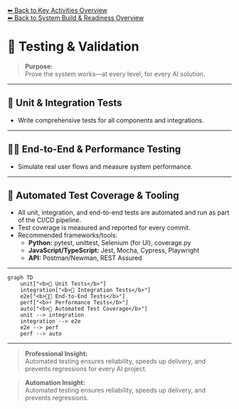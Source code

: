 [⬅ Back to Key Activities Overview](Key_Activities.md)  
[⬅ Back to System Build & Readiness Overview](README.md)

# 🧪 Testing & Validation

> **Purpose:**  
> Prove the system works—at every level, for every AI solution.

---

## 🧪 Unit & Integration Tests

- Write comprehensive tests for all components and integrations.

---

## 🧑‍💻 End-to-End & Performance Testing

- Simulate real user flows and measure system performance.

---

## 🤖 Automated Test Coverage & Tooling

- All unit, integration, and end-to-end tests are automated and run as part of the CI/CD pipeline.
- Test coverage is measured and reported for every commit.
- Recommended frameworks/tools:
  - **Python:** pytest, unittest, Selenium (for UI), coverage.py
  - **JavaScript/TypeScript:** Jest, Mocha, Cypress, Playwright
  - **API:** Postman/Newman, REST Assured

---

```mermaid
graph TD
    unit["<b>🧪 Unit Tests</b>"]
    integration["<b>🔗 Integration Tests</b>"]
    e2e["<b>🧑‍💻 End-to-End Tests</b>"]
    perf["<b>⚡ Performance Tests</b>"]
    auto["<b>🤖 Automated Test Coverage</b>"]
    unit --> integration
    integration --> e2e
    e2e --> perf
    perf --> auto
```

---

> **Professional Insight:**  
> Automated testing ensures reliability, speeds up delivery, and prevents regressions for every AI project.

> **Automation Insight:**  
> Automated testing ensures reliability, speeds up delivery, and prevents regressions.
